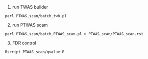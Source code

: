 1. run TWAS builder

```
perl PTWAS_scan/batch_twb.pl
```

2. run PTWAS scam

```
perl PTWAS_scan/batch_PTWAS_scan.pl > PTWAS_scan/PTWAS_scan.rst
```

3. FDR control

```
Rscript PTWAS_scan/qvalue.R
```
